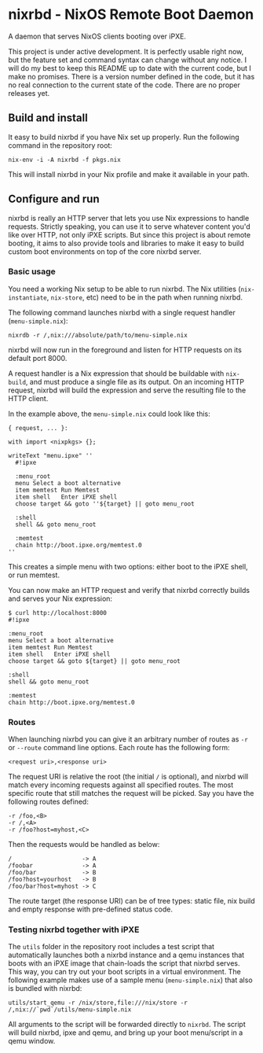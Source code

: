 # nixrbd - NixOS Remote Boot Daemon
A daemon that serves NixOS clients booting over iPXE.

This project is under active development. It is perfectly usable right now, but
the feature set and command syntax can change without any notice. I will do my
best to keep this README up to date with the current code, but I make no
promises. There is a version number defined in the code, but it has no real
connection to the current state of the code. There are no proper releases yet.


## Build and install

It easy to build nixrbd if you have Nix set up properly. Run the following
command in the repository root:

	nix-env -i -A nixrbd -f pkgs.nix

This will install nixrbd in your Nix profile and make it available in your
path.


## Configure and run
nixrbd is really an HTTP server that lets you use Nix expressions to handle
requests. Strictly speaking, you can use it to serve whatever content you'd
like over HTTP, not only iPXE scripts. But since this project is about remote
booting, it aims to also provide tools and libraries to make it easy to build
custom boot environments on top of the core nixrbd server.

### Basic usage
You need a working Nix setup to be able to run nixrbd. The Nix utilities
(`nix-instantiate`, `nix-store`, etc) need to be in the path when running
nixrbd.

The following command launches nixrbd with a single request handler
(`menu-simple.nix`):

	nixrdb -r /,nix:///absolute/path/to/menu-simple.nix

nixrbd will now run in the foreground and listen for HTTP requests on its
default port 8000.

A request handler is a Nix expression that should be buildable with
`nix-build`, and must produce a single file as its output. On an incoming HTTP
request, nixrbd will build the expression and serve the resulting file to the
HTTP client.

In the example above, the `menu-simple.nix` could look like this:

```
{ request, ... }:

with import <nixpkgs> {};

writeText "menu.ipxe" ''
  #!ipxe

  :menu_root
  menu Select a boot alternative
  item memtest Run Memtest
  item shell   Enter iPXE shell
  choose target && goto ''${target} || goto menu_root

  :shell
  shell && goto menu_root

  :memtest
  chain http://boot.ipxe.org/memtest.0
''
```

This creates a simple menu with two options: either boot to the iPXE shell, or run memtest.

You can now make an HTTP request and verify that nixrbd correctly builds and
serves your Nix expression:

```
$ curl http://localhost:8000
#!ipxe

:menu_root
menu Select a boot alternative
item memtest Run Memtest
item shell   Enter iPXE shell
choose target && goto ${target} || goto menu_root

:shell
shell && goto menu_root

:memtest
chain http://boot.ipxe.org/memtest.0
```

### Routes
When launching nixrbd you can give it an arbitrary number of routes as `-r` or
`--route` command line options. Each route has the following form:

```
<request uri>,<response uri>
```

The request URI is relative the root (the initial `/` is optional), and nixrbd
will match every incoming requests against all specified routes. The most
specific route that still matches the request will be picked. Say you have the
following routes defined:

```
-r /foo,<B>
-r /,<A>
-r /foo?host=myhost,<C>
```

Then the requests would be handled as below:

```
/                    -> A
/foobar              -> A
/foo/bar             -> B
/foo?host=yourhost   -> B
/foo/bar?host=myhost -> C
```

The route target (the response URI) can be of tree types: static file, nix
build and empty response with pre-defined status code.

### Testing nixrbd together with iPXE
The `utils` folder in the repository root includes a test script that
automatically launches both a nixrbd instance and a qemu instances that boots
with an iPXE image that chain-loads the script that nixrbd serves. This way,
you can try out your boot scripts in a virtual environment. The following
example makes use of a sample menu (`menu-simple.nix`) that also is bundled
with nixrbd:

	utils/start_qemu -r /nix/store,file:///nix/store -r /,nix://`pwd`/utils/menu-simple.nix

All arguments to the script will be forwarded directly to `nixrbd`. The script
will build nixrbd, ipxe and qemu, and bring up your boot menu/script in a qemu
window.
